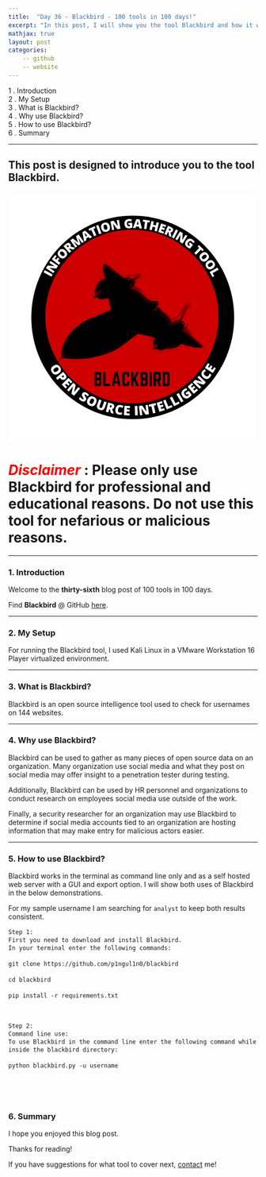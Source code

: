 ```yaml
---
title:  "Day 36 - Blackbird - 100 tools in 100 days!"
excerpt: "In this post, I will show you the tool Blackbird and how it works."
mathjax: true
layout: post
categories:
    -- github
    -- website
---
```


1 . Introduction
<br>
2 . My Setup
<br>
3 . What is Blackbird?
<br>
4 . Why use Blackbird?
<br>
5 . How to use Blackbird?
<br>
6 . Summary

---

## This post is designed to introduce you to the tool Blackbird.

![](https://raw.githubusercontent.com/p1ngul1n0/badges/main/badges/20.png)

# <span style="color:red">***Disclaimer***</span> : **Please only use Blackbird for professional and educational reasons. Do not use this tool for nefarious or malicious reasons.**

---

### 1. **Introduction**

Welcome to the **thirty-sixth** blog post of 100 tools in 100 days.<br> 

Find **Blackbird** @ GitHub [here](https://github.com/p1ngul1n0/blackbird).

---

### 2. **My Setup**

For running the Blackbird tool, I used Kali Linux in a VMware Workstation 16 Player virtualized environment.

---

### 3. **What is Blackbird?**

Blackbird is an open source intelligence tool used to check for usernames on 144 websites. 

---

### 4. **Why use Blackbird?**

Blackbird can be used to gather as many pieces of open source data on an organization. Many organization use social media and what they post on social media may offer insight to a penetration tester during testing. 

Additionally, Blackbird can be used by HR personnel and organizations to conduct research on employees social media use outside of the work. 

Finally, a security researcher for an organization may use Blackbird to determine if social media accounts tied to an organization are hosting information that may make entry for malicious actors easier. 

---

### 5. **How to use Blackbird?**

Blackbird works in the terminal as command line only and as a self hosted web server with a GUI and export option. I will show both uses of Blackbird in the below demonstrations.

For my sample username I am searching for `analyst` to keep both results consistent. 

    Step 1:
    First you need to download and install Blackbird.
    In your terminal enter the following commands:

    git clone https://github.com/p1ngul1n0/blackbird

    cd blackbird

    pip install -r requirements.txt

<br>

    Step 2:
    Command line use:
    To use Blackbird in the command line enter the following command while inside the blackbird directory:

    python blackbird.py -u username

<br>

![]()


### 6. **Summary**

 

I hope you enjoyed this blog post.

Thanks for reading!<br>

If you have suggestions for what tool to cover next, [contact](mailto:matthew.o.mccorkle@gmail.com) me!
